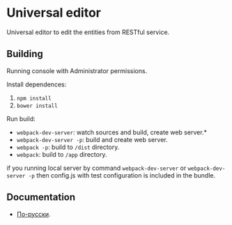 # Universal editor

Universal editor to edit the entities from RESTful service.

## Building

Running console with Administrator permissions.

Install dependences:

1. `npm install`
1. `bower install`

Run build:

* `webpack-dev-server`: watch sources and build, create web server.* 
* `webpack-dev-server -p`: build and create web server.
* `webpack -p`: build to `/dist` directory.
* `webpack`: build to `/app` directory.

if you running local server by command `webpack-dev-server` or `webpack-dev-server -p` then config.js with test configuration is included in the bundle.


## Documentation

* [По-русски](docs/ru/README.md).
